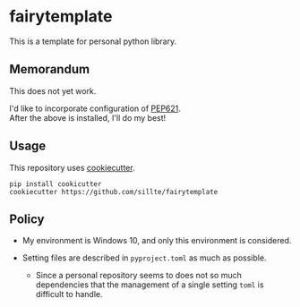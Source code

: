 # fairytemplate

This is a template for personal python library.   

## Memorandum 

This does not yet work.  

I'd like to incorporate configuration of [PEP621](https://www.python.org/dev/peps/pep-0621/).    
After the above is installed, I'll do my best!  


## Usage

This repository uses [cookiecutter](https://github.com/cookiecutter/cookiecutter).  


```
pip install cookicutter
cookiecutter https://github.com/sillte/fairytemplate
```
## Policy
* My environment is Windows 10, and only this environment is considered. 

* Setting files are described in `pyproject.toml` as much as possible.  
    - Since a personal repository seems to does not so much dependencies that the management of a single setting `toml` is difficult to handle. 


